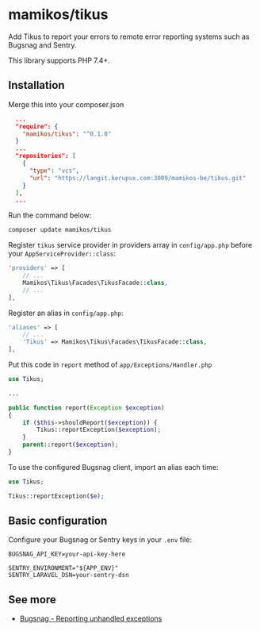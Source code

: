 # mamikos/tikus

Add Tikus to report your errors to remote error reporting systems such as Bugsnag and Sentry. 

This library supports PHP 7.4+.

## Installation

Merge this into your composer.json

```json
  ...
  "require": {
    "mamikos/tikus": "^0.1.0"
  }
  ...
  "repositories": [
    {
      "type": "vcs",
      "url": "https://langit.kerupux.com:3009/mamikos-be/tikus.git"
    }
  ],
  ...
```

Run the command below:
```bash
composer update mamikos/tikus
```

Register `tikus` service provider in providers array in `config/app.php` before your `AppServiceProvider::class`:

```php
'providers' => [
    // ...
    Mamikos\Tikus\Facades\TikusFacade::class,
    // ...
],
```

Register an alias in `config/app.php`:

```php
'aliases' => [
    // ...
    'Tikus' => Mamikos\Tikus\Facades\TikusFacade::class,
],
```

Put this code in `report` method of `app/Exceptions/Handler.php`

```php
use Tikus;

...

public function report(Exception $exception)
{
    if ($this->shouldReport($exception)) {
        Tikus::reportException($exception);
    }
    parent::report($exception);
}
```

To use the configured Bugsnag client, import an alias each time:

```php
use Tikus;

Tikus::reportException($e);
```

## Basic configuration

Configure your Bugsnag or Sentry keys in your `.env` file:

```
BUGSNAG_API_KEY=your-api-key-here

SENTRY_ENVIRONMENT="${APP_ENV}"
SENTRY_LARAVEL_DSN=your-sentry-dsn
```

## See more
- [Bugsnag - Reporting unhandled exceptions](https://docs.bugsnag.com/platforms/php/laravel/#reporting-unhandled-exceptions)


